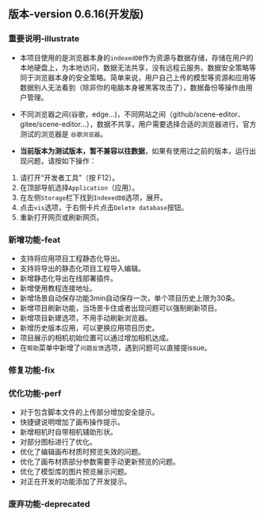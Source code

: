 ## 版本-version 0.6.16(开发版)

### 重要说明-illustrate

- 本项目使用的是浏览器本身的`indexedDB`作为资源与数据存储，存储在用户的本地硬盘上，为本地访问，数据无法共享，没有远程云服务。数据安全策略等同于浏览器本身的安全策略。简单来说，用户自己上传的模型等资源和应用等数据别人无法看到（除非你的电脑本身被黑客攻击了），数据备份等操作由用户管理。

- 不同浏览器之间(谷歌，edge...)，不同网站之间（github/scene-editor、gitee/scene-editor...），数据不共享，用户需要选择合适的浏览器进行，官方测试的浏览器是 `谷歌浏览器`。

- **当前版本为测试版本，暂不兼容以往数据**，如果有使用过之前的版本，运行出现问题，请按如下操作：

1. 请打开“开发者工具”（按 F12）。
2. 在顶部导航选择`Application`（应用）。
3. 在左侧`Storage`栏下找到`IndexedDB`选项，展开。
4. 点击`vis`选项，于右侧卡片点击`Delete database`按钮。
5. 重新打开网页或刷新网页。

### 新增功能-feat

- 支持将应用项目工程静态化导出。
- 支持将导出的静态化项目工程导入编辑。
- 新增静态化导出在线部署插件。
- 新增使用教程连接地址。
- 新增场景自动保存功能3min自动保存一次，单个项目历史上限为30条。
- 新增项目刷新功能，当场景卡住或者出现问题可以强制刷新项目。
- 新增项目新建选项，不用手动刷新浏览器。
- 新增历史版本应用，可以更换应用项目历史。
- 项目展示的相机初始位置可以通过增加相机达成。
- 在`帮助`菜单中新增了`问题反馈`选项，遇到问题可以直接提issue。

### 修复功能-fix

### 优化功能-perf

- 对于包含脚本文件的上传部分增加安全提示。
- 快捷键说明增加了画布操作提示。
- 新增相机时自带相机辅助形状。
- 对部分图标进行了优化。
- 优化了编辑画布材质时预览失效的问题。
- 优化了画布材质部分参数需要手动更新预览的问题。
- 优化了模型库的图片预览展示问题。
- 对正在开发的功能添加了开发提示。

### 废弃功能-deprecated
